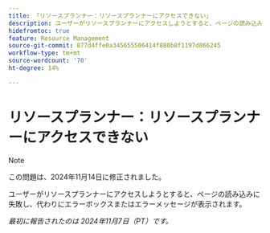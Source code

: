 ```yaml
---
title: 「リソースプランナー：リソースプランナーにアクセスできない」
description: ユーザーがリソースプランナーにアクセスしようとすると、ページの読み込みに失敗し、代わりにエラーボックスまたはエラーメッセージが表示されます。
hidefromtoc: true
feature: Resource Management
source-git-commit: 877d4ffe0a345655506414f880b8f1197d866245
workflow-type: tm+mt
source-wordcount: '70'
ht-degree: 14%

---
```


# リソースプランナー：リソースプランナーにアクセスできない

>[!NOTE]
>
>この問題は、2024年11月14日に修正されました。

ユーザーがリソースプランナーにアクセスしようとすると、ページの読み込みに失敗し、代わりにエラーボックスまたはエラーメッセージが表示されます。

_最初に報告されたのは 2024年11月7日（PT）です。_
